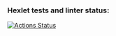 ### Hexlet tests and linter status:
[![Actions Status](https://github.com/LikerK/python-project-lvl2/workflows/hexlet-check/badge.svg)](https://github.com/LikerK/python-project-lvl2/actions)